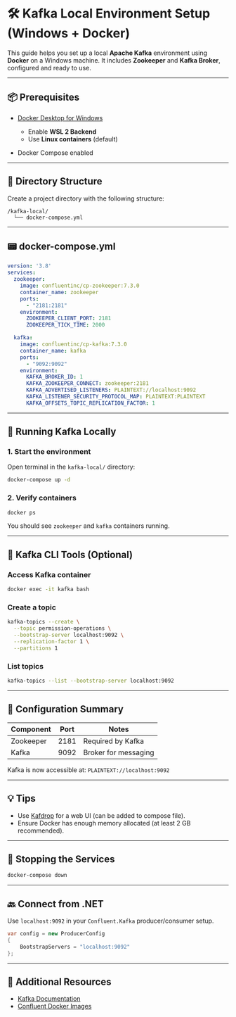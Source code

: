 # 🛠️ Kafka Local Environment Setup (Windows + Docker)

This guide helps you set up a local **Apache Kafka** environment using **Docker** on a Windows machine. It includes **Zookeeper** and **Kafka Broker**, configured and ready to use.

---

## 📦 Prerequisites

* [Docker Desktop for Windows](https://www.docker.com/products/docker-desktop)

  * Enable **WSL 2 Backend**
  * Use **Linux containers** (default)
* Docker Compose enabled

---

## 📁 Directory Structure

Create a project directory with the following structure:

```
/kafka-local/
  └── docker-compose.yml
```

---

## 📟 docker-compose.yml

```yaml
version: '3.8'
services:
  zookeeper:
    image: confluentinc/cp-zookeeper:7.3.0
    container_name: zookeeper
    ports:
      - "2181:2181"
    environment:
      ZOOKEEPER_CLIENT_PORT: 2181
      ZOOKEEPER_TICK_TIME: 2000

  kafka:
    image: confluentinc/cp-kafka:7.3.0
    container_name: kafka
    ports:
      - "9092:9092"
    environment:
      KAFKA_BROKER_ID: 1
      KAFKA_ZOOKEEPER_CONNECT: zookeeper:2181
      KAFKA_ADVERTISED_LISTENERS: PLAINTEXT://localhost:9092
      KAFKA_LISTENER_SECURITY_PROTOCOL_MAP: PLAINTEXT:PLAINTEXT
      KAFKA_OFFSETS_TOPIC_REPLICATION_FACTOR: 1
```

---

## 🚀 Running Kafka Locally

### 1. Start the environment

Open terminal in the `kafka-local/` directory:

```bash
docker-compose up -d
```

### 2. Verify containers

```bash
docker ps
```

You should see `zookeeper` and `kafka` containers running.

---

## 📲 Kafka CLI Tools (Optional)

### Access Kafka container

```bash
docker exec -it kafka bash
```

### Create a topic

```bash
kafka-topics --create \
  --topic permission-operations \
  --bootstrap-server localhost:9092 \
  --replication-factor 1 \
  --partitions 1
```

### List topics

```bash
kafka-topics --list --bootstrap-server localhost:9092
```

---

## 📌 Configuration Summary

| Component | Port | Notes                |
| --------- | ---- | -------------------- |
| Zookeeper | 2181 | Required by Kafka    |
| Kafka     | 9092 | Broker for messaging |

Kafka is now accessible at: `PLAINTEXT://localhost:9092`

---

## 💡 Tips

* Use [Kafdrop](https://github.com/obsidiandynamics/kafdrop) for a web UI (can be added to compose file).
* Ensure Docker has enough memory allocated (at least 2 GB recommended).

---

## 📼 Stopping the Services

```bash
docker-compose down
```

---

## 🔙 Connect from .NET

Use `localhost:9092` in your `Confluent.Kafka` producer/consumer setup.

```csharp
var config = new ProducerConfig
{
    BootstrapServers = "localhost:9092"
};
```

---

## 📃 Additional Resources

* [Kafka Documentation](https://kafka.apache.org/documentation/)
* [Confluent Docker Images](https://hub.docker.com/r/confluentinc/cp-kafka)
